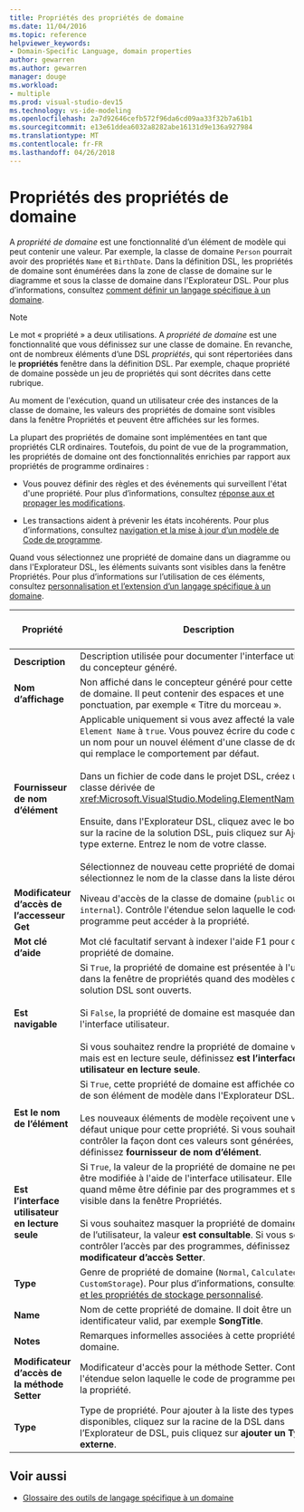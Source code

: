 ```yaml
---
title: Propriétés des propriétés de domaine
ms.date: 11/04/2016
ms.topic: reference
helpviewer_keywords:
- Domain-Specific Language, domain properties
author: gewarren
ms.author: gewarren
manager: douge
ms.workload:
- multiple
ms.prod: visual-studio-dev15
ms.technology: vs-ide-modeling
ms.openlocfilehash: 2a7d92646cefb572f96da6cd09aa33f32b7a61b1
ms.sourcegitcommit: e13e61ddea6032a8282abe16131d9e136a927984
ms.translationtype: MT
ms.contentlocale: fr-FR
ms.lasthandoff: 04/26/2018
---
```

# <a name="properties-of-domain-properties"></a>Propriétés des propriétés de domaine
A *propriété de domaine* est une fonctionnalité d’un élément de modèle qui peut contenir une valeur. Par exemple, la classe de domaine `Person` pourrait avoir des propriétés `Name` et `BirthDate`. Dans la définition DSL, les propriétés de domaine sont énumérées dans la zone de classe de domaine sur le diagramme et sous la classe de domaine dans l'Explorateur DSL. Pour plus d’informations, consultez [comment définir un langage spécifique à un domaine](../modeling/how-to-define-a-domain-specific-language.md).

> [!NOTE]
>  Le mot « propriété » a deux utilisations. A *propriété de domaine* est une fonctionnalité que vous définissez sur une classe de domaine. En revanche, ont de nombreux éléments d’une DSL *propriétés*, qui sont répertoriées dans le **propriétés** fenêtre dans la définition DSL. Par exemple, chaque propriété de domaine possède un jeu de propriétés qui sont décrites dans cette rubrique.

 Au moment de l'exécution, quand un utilisateur crée des instances de la classe de domaine, les valeurs des propriétés de domaine sont visibles dans la fenêtre Propriétés et peuvent être affichées sur les formes.

 La plupart des propriétés de domaine sont implémentées en tant que propriétés CLR ordinaires. Toutefois, du point de vue de la programmation, les propriétés de domaine ont des fonctionnalités enrichies par rapport aux propriétés de programme ordinaires :

-   Vous pouvez définir des règles et des événements qui surveillent l'état d'une propriété. Pour plus d’informations, consultez [réponse aux et propager les modifications](../modeling/responding-to-and-propagating-changes.md).

-   Les transactions aident à prévenir les états incohérents. Pour plus d’informations, consultez [navigation et la mise à jour d’un modèle de Code de programme](../modeling/navigating-and-updating-a-model-in-program-code.md).

 Quand vous sélectionnez une propriété de domaine dans un diagramme ou dans l'Explorateur DSL, les éléments suivants sont visibles dans la fenêtre Propriétés. Pour plus d’informations sur l’utilisation de ces éléments, consultez [personnalisation et l’extension d’un langage spécifique à un domaine](../modeling/customizing-and-extending-a-domain-specific-language.md).

|Propriété|Description|Valeur par défaut|
|--------------|-----------------|-------------------|
|**Description**|Description utilisée pour documenter l'interface utilisateur du concepteur généré.|\<Aucun >|
|**Nom d’affichage**|Non affiché dans le concepteur généré pour cette propriété de domaine. Il peut contenir des espaces et une ponctuation, par exemple « Titre du morceau ».|\<Aucun >|
|**Fournisseur de nom d’élément**|Applicable uniquement si vous avez affecté la valeur `Is Element Name` à `true`. Vous pouvez écrire du code qui fournit un nom pour un nouvel élément d'une classe de domaine et qui remplace le comportement par défaut.<br /><br /> Dans un fichier de code dans le projet DSL, créez une classe dérivée de <xref:Microsoft.VisualStudio.Modeling.ElementNameProvider>.<br /><br /> Ensuite, dans l'Explorateur DSL, cliquez avec le bouton droit sur la racine de la solution DSL, puis cliquez sur Ajouter un type externe. Entrez le nom de votre classe.<br /><br /> Sélectionnez de nouveau cette propriété de domaine et sélectionnez le nom de la classe dans la liste déroulante.|\<Aucun >|
|**Modificateur d’accès de l’accesseur Get**|Niveau d'accès de la classe de domaine (`public` ou `internal`). Contrôle l'étendue selon laquelle le code de programme peut accéder à la propriété.|`public`|
|**Mot clé d’aide**|Mot clé facultatif servant à indexer l'aide F1 pour cette propriété de domaine.|\<Aucun >|
|**Est navigable**|Si `True`, la propriété de domaine est présentée à l'utilisateur dans la fenêtre de propriétés quand des modèles de cette solution DSL sont ouverts.<br /><br /> Si `False`, la propriété de domaine est masquée dans l'interface utilisateur.<br /><br /> Si vous souhaitez rendre la propriété de domaine visible mais est en lecture seule, définissez **est l’interface utilisateur en lecture seule**.|`True`|
|**Est le nom de l’élément**|Si `True`, cette propriété de domaine est affichée comme nom de son élément de modèle dans l'Explorateur DSL.<br /><br /> Les nouveaux éléments de modèle reçoivent une valeur par défaut unique pour cette propriété. Si vous souhaitez contrôler la façon dont ces valeurs sont générées, définissez **fournisseur de nom d’élément**.|`False`|
|**Est l’interface utilisateur en lecture seule**|Si `True`, la valeur de la propriété de domaine ne peut pas être modifiée à l'aide de l'interface utilisateur. Elle peut quand même être définie par des programmes et sera visible dans la fenêtre Propriétés.<br /><br /> Si vous souhaitez masquer la propriété de domaine à partir de l’utilisateur, la valeur **est consultable**. Si vous souhaitez contrôler l’accès par des programmes, définissez **modificateur d’accès Setter**.|`False`|
|**Type**|Genre de propriété de domaine (`Normal`, `Calculated` ou `CustomStorage`). Pour plus d’informations, consultez [calculé et les propriétés de stockage personnalisé](../modeling/calculated-and-custom-storage-properties.md).|`Normal`|
|**Name**|Nom de cette propriété de domaine. Il doit être un identificateur valid, par exemple **SongTitle**.|\<Aucun >|
|**Notes**|Remarques informelles associées à cette propriété de domaine.|\<Aucun >|
|**Modificateur d’accès de la méthode Setter**|Modificateur d'accès pour la méthode Setter. Contrôle l'étendue selon laquelle le code de programme peut définir la propriété.|`public`|
|**Type**|Type de propriété. Pour ajouter à la liste des types disponibles, cliquez sur la racine de la DSL dans l’Explorateur de DSL, puis cliquez sur **ajouter un Type externe**.|`String`|

## <a name="see-also"></a>Voir aussi

- [Glossaire des outils de langage spécifique à un domaine](http://msdn.microsoft.com/ca5e84cb-a315-465c-be24-76aa3df276aa)